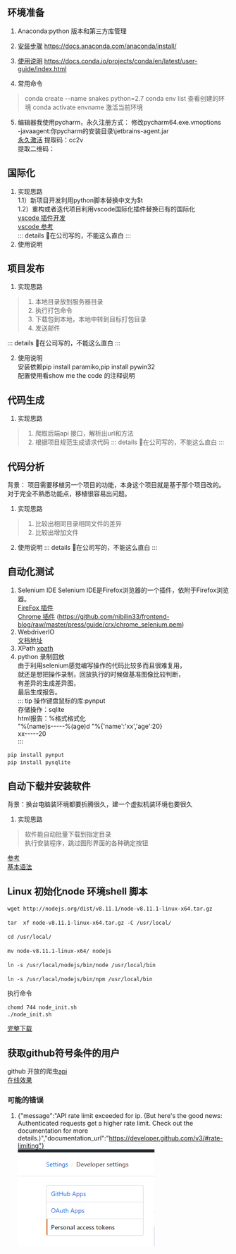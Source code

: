 ## 环境准备

1. Anaconda:python 版本和第三方库管理  

2. [安装步骤](https://docs.anaconda.com/anaconda/install/) https://docs.anaconda.com/anaconda/install/  
3. [使用说明](https://docs.conda.io/projects/conda/en/latest/user-guide/index.html) https://docs.conda.io/projects/conda/en/latest/user-guide/index.html

4. 常用命令  
> conda create --name snakes python=2.7
> conda env list 查看创建的环境 
> conda activate envname 激活当前环境
5. 编辑器我使用pycharm，永久注册方式： 
修改pycharm64.exe.vmoptions          
-javaagent:你pycharm的安装目录\jetbrains-agent.jar      
[永久激活](https://pan.baidu.com/s/1z7zBV1wGGJi74jylLMxQ7g) 
提取码：cc2v    
提取二维码：
## 国际化 

1. 实现思路  
1.1）新项目开发利用python脚本替换中文为$t      
1.2）重构或者迭代项目利用vscode国际化插件替换已有的国际化        
[vscode 插件开发](https://code.visualstudio.com/api/get-started/your-first-extension)     
[vscode 参考](https://github.com/antfu/i18n-ally)   
::: details 
<span class="emoj">🙉</span>在公司写的，不能这么直白
:::
2. 使用说明

## 项目发布

1. 实现思路  

> 1. 本地目录放到服务器目录  
> 2. 执行打包命令    
> 3. 下载包到本地，本地中转到目标打包目录    
> 4. 发送邮件     

::: details 
<span class="emoj">🙉</span>在公司写的，不能这么直白
:::

2. 使用说明  
安装依赖pip install paramiko,pip install pywin32    
配置使用看show me the code 的注释说明     

## 代码生成

1. 实现思路  
> 1. 爬取后端api 接口，解析出url和方法
> 2. 根据项目规范生成请求代码
::: details 
<span class="emoj">🙉</span>在公司写的，不能这么直白
:::

## 代码分析 

背景：
项目需要移植另一个项目的功能，本身这个项目就是基于那个项目改的。    
对于完全不熟悉功能点，移植很容易出问题。        
1. 实现思路  
> 1. 比较出相同目录相同文件的差异   
> 2. 比较出增加文件 
2. 使用说明
::: details 
<span class="emoj">🙉</span>在公司写的，不能这么直白
:::

## 自动化测试     
1. Selenium IDE 
Selenium IDE是Firefox浏览器的一个插件，依附于Firefox浏览器。    
[FireFox 插件](https://addons.mozilla.org/en-US/firefox/addon/selenium-ide/)        
[Chrome 插件](https://github.com/nibilin33/frontend-blog/raw/master/press/guide/crx/chrome_selenium.crx)
(https://github.com/nibilin33/frontend-blog/raw/master/press/guide/crx/chrome_selenium.pem)
2. WebdriverIO  
[文档地址](https://webdriver.io/docs/api.html)  
3. XPath
[xpath](https://devhints.io/xpath)  
4. python 录制回放  
由于利用selenium感觉编写操作的代码比较多而且很难复用，  
就还是想把操作录制，回放执行的时候做基准图像比较判断，    
有差异的生成差异图，    
最后生成报告。  
::: tip 
操作键盘鼠标的库:pynput         
存储操作：sqlite        
html报告：%格式格式化   
"%(name)s-----%(age)d "%{'name':'xx','age':20}  
xx-----20       
:::

```js     
pip install pynput  
pip install pysqlite    
```

## 自动下载并安装软件    
背景：换台电脑装环境都要折腾很久，建一个虚拟机装环境也要很久                
1. 实现思路
> 软件能自动批量下载到指定目录      
> 执行安装程序，跳过图形界面的各种确定按钮             


[参考](https://www.cnblogs.com/xiongzaiqiren/p/11268615.html)       
[基本语法](https://blog.51cto.com/8686505/2438270)   

## Linux 初始化node 环境shell 脚本  
```
wget http://nodejs.org/dist/v8.11.1/node-v8.11.1-linux-x64.tar.gz 

tar  xf node-v8.11.1-linux-x64.tar.gz -C /usr/local/

cd /usr/local/

mv node-v8.11.1-linux-x64/ nodejs

ln -s /usr/local/nodejs/bin/node /usr/local/bin

ln -s /usr/local/nodejs/bin/npm /usr/local/bin
```
执行命令        
```
chomd 744 node_init.sh 
./node_init.sh  
```
[完整下载](https://github.com/nibilin33/python-tool/blob/master/shell/node_init.sh) 

## 获取github符号条件的用户     
github 开放的爬虫[api](https://developer.github.com/v3/#rate-limiting)      
[在线效果](https://nibilin33.github.io/vue-solution/#/git)  
### 可能的错误  
1. {"message":"API rate limit exceeded for ip. (But here's the good news: Authenticated requests get a higher rate limit. Check out the documentation for more details.)","documentation_url":"https://developer.github.com/v3/#rate-limiting"}    
![token 申请](https://github.com/nibilin33/vue-solution/raw/master/public/github-token.png)

